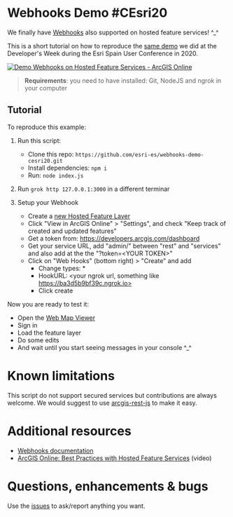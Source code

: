 # Webhooks Demo #CEsri20

We finally have [Webhooks](https://developers.arcgis.com/rest/users-groups-and-items/create-webhooks.htm) also supported on hosted feature services! ^_^

This is a short tutorial on how to reproduce the [same demo](https://studio.youtube.com/channel/UCtOKtU_kXqz5ZlJ_-OJc_dw/videos/upload?d=ud&filter=%5B%5D&sort=%7B%22columnType%22%3A%22date%22%2C%22sortOrder%22%3A%22DESCENDING%22%7D) we did at the Developer's Week during the Esri Spain User Conference in 2020.

[![Demo Webhooks on Hosted Feature Services - ArcGIS Online](https://user-images.githubusercontent.com/826965/95022980-b35e2380-067a-11eb-9999-c69a3d13bc7c.gif)
](https://youtu.be/P83UPqVIOAw)

> **Requirements**:  you need to have installed: Git, NodeJS and ngrok in your computer

##  Tutorial

To reproduce this example:

1. Run this script:
	* Clone this repo: `https://github.com/esri-es/webhooks-demo-cesri20.git`
	* Install dependencies: `npm i`
	* Run: `node index.js`

2. Run `grok http 127.0.0.1:3000` in a different terminar

3. Setup your Webhook
	* Create a [new Hosted Feature Layer](https://developers.arcgis.com/layers/new)
	* Click "View in ArcGIS Online" > "Settings", and check "Keep track of created and updated features"
	* Get a token from: https://developers.arcgis.com/dashboard
	* Get your service URL, add "admin/" between "rest" and "services" and also add at the the "?token=\<YOUR TOKEN\>"
	* Click on "Web Hooks" (bottom right) > "Create" and add
		* Change types: *
		* HookURL: <your ngrok url, something like https://ba3d5b9bf39c.ngrok.io>
		* Click create

Now you are ready to test it:

* Open the [Web Map Viewer](http://www.arcgis.com/apps/mapviewer/index.html)
* Sign in
* Load the feature layer
* Do some edits
* And wait until you start seeing messages in your console ^_^

# Known limitations

This script do not support secured services but contributions are always welcome. We would suggest to use [arcgis-rest-js](https://github.com/Esri/arcgis-rest-js) to make it easy.

# Additional resources

* [Webhooks documentation](https://developers.arcgis.com/rest/users-groups-and-items/create-webhooks.htm)
* [ArcGIS Online: Best Practices with Hosted Feature Services](https://www.youtube.com/watch?v=pp5GP2_xFeo&feature=youtu.be&t=4923) (video)

# Questions, enhancements & bugs

Use the [issues](https://github.com/esri-es/webhooks-demo-cesri20/issues) to ask/report anything you want.
